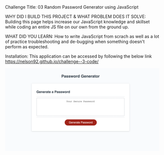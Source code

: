 Challenge Title: 03 Random Password Generator using JavaScript

WHY DID I BUILD THIS PROJECT & WHAT PROBLEM DOES IT SOLVE: Building this page helps increase our JavaScript knowledge and skillset while coding an entire JS file on our own from the ground up. 


WHAT DID YOU LEARN: How to write JavaScript from scrach as well as a lot of practice troubleshooting and de-bugging when something doesn't perform as expected. 

Installation: This application can be accessed by following the below link
https://nelson92.github.io/challenge--3-code/


 ![alt text](develop/images/password_generator.png)

